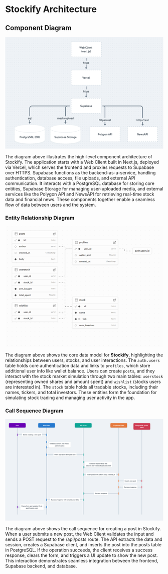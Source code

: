 # Stockify Architecture

## Component Diagram

![Stockify Component Architecture](./docs/HighlevelComp.png)

The diagram above illustrates the high-level component architecture of Stockify. The application starts with a Web Client built in Next.js, deployed via Vercel, which serves the frontend and proxies requests to Supabase over HTTPS. Supabase functions as the backend-as-a-service, handling authentication, database access, file uploads, and external API communication. It interacts with a PostgreSQL database for storing core entities, Supabase Storage for managing user-uploaded media, and external services like the Polygon API and NewsAPI for retrieving real-time stock data and financial news. These components together enable a seamless flow of data between users and the system.

### Entity Relationship Diagram

![Entity Diagram](./docs/ERD.png)

The diagram above shows the core data model for **Stockify**, highlighting the relationships between users, stocks, and user interactions. The `auth.users` table holds core authentication data and links to `profiles`, which store additional user info like wallet balance. Users can create `posts`, and they interact with the stock market simulation through two main tables: `userstock` (representing owned shares and amount spent) and `wishlist` (stocks users are interested in). The `stock` table holds all tradable stocks, including their names, tickers, and total investors. These entities form the foundation for simulating stock trading and managing user activity in the app.

### Call Sequence Diagram

![Call Sequence Diagram](./docs/Sequence-Diagram.png)

The diagram above shows the call sequence for creating a post in Stockify. When a user submits a new post, the Web Client validates the input and sends a POST request to the /api/posts route. The API extracts the data and session, creates a Supabase client, and inserts the post into the posts table in PostgreSQL. If the operation succeeds, the client receives a success response, clears the form, and triggers a UI update to show the new post. This interaction demonstrates seamless integration between the frontend, Supabase backend, and database.
